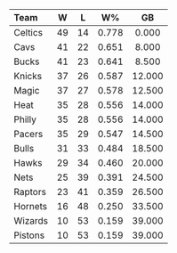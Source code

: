 | Team                             |  W  |  L  |  W%   |   GB   |
|:---------------------------------|:---:|:---:|:-----:|:------:|
| [](/r/bostonceltics) Celtics     | 49  | 14  | 0.778 | 0.000  |
| [](/r/clevelandcavs) Cavs        | 41  | 22  | 0.651 | 8.000  |
| [](/r/mkebucks) Bucks            | 41  | 23  | 0.641 | 8.500  |
| [](/r/nyknicks) Knicks           | 37  | 26  | 0.587 | 12.000 |
| [](/r/orlandomagic) Magic        | 37  | 27  | 0.578 | 12.500 |
| [](/r/heat) Heat                 | 35  | 28  | 0.556 | 14.000 |
| [](/r/sixers) Philly             | 35  | 28  | 0.556 | 14.000 |
| [](/r/pacers) Pacers             | 35  | 29  | 0.547 | 14.500 |
| [](/r/chicagobulls) Bulls        | 31  | 33  | 0.484 | 18.500 |
| [](/r/atlantahawks) Hawks        | 29  | 34  | 0.460 | 20.000 |
| [](/r/gonets) Nets               | 25  | 39  | 0.391 | 24.500 |
| [](/r/torontoraptors) Raptors    | 23  | 41  | 0.359 | 26.500 |
| [](/r/charlottehornets) Hornets  | 16  | 48  | 0.250 | 33.500 |
| [](/r/washingtonwizards) Wizards | 10  | 53  | 0.159 | 39.000 |
| [](/r/detroitpistons) Pistons    | 10  | 53  | 0.159 | 39.000 |